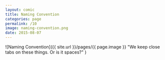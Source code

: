 ```yaml
---
layout: comic
title: Naming Convention
categories: page
permalink: /10
image: naming-convention.png
date: 2015-08-07
---
```


![Naming Convention]({{ site.url }}/pages/{{ page.image }} "We keep close tabs on these things. Or is it spaces?" )